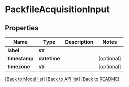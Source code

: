 # PackfileAcquisitionInput

## Properties
Name | Type | Description | Notes
------------ | ------------- | ------------- | -------------
**label** | **str** |  | 
**timestamp** | **datetime** |  | [optional] 
**timezone** | **str** |  | [optional] 

[[Back to Model list]](../README.md#documentation-for-models) [[Back to API list]](../README.md#documentation-for-api-endpoints) [[Back to README]](../README.md)



